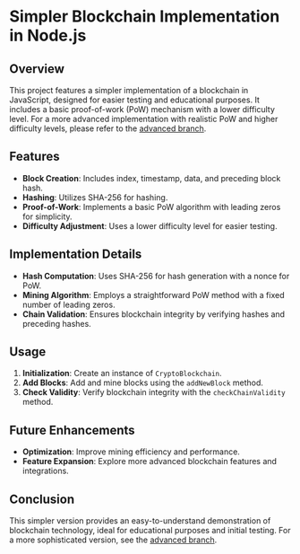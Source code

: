 # Simpler Blockchain Implementation in Node.js

## Overview

This project features a simpler implementation of a blockchain in JavaScript, designed for easier testing and educational purposes. It includes a basic proof-of-work (PoW) mechanism with a lower difficulty level. For a more advanced implementation with realistic PoW and higher difficulty levels, please refer to the [advanced branch](https://github.com/yuvalkatzir/Blockchain-in-node/tree/main).

## Features

- **Block Creation**: Includes index, timestamp, data, and preceding block hash.
- **Hashing**: Utilizes SHA-256 for hashing.
- **Proof-of-Work**: Implements a basic PoW algorithm with leading zeros for simplicity.
- **Difficulty Adjustment**: Uses a lower difficulty level for easier testing.

## Implementation Details

- **Hash Computation**: Uses SHA-256 for hash generation with a nonce for PoW.
- **Mining Algorithm**: Employs a straightforward PoW method with a fixed number of leading zeros.
- **Chain Validation**: Ensures blockchain integrity by verifying hashes and preceding hashes.

## Usage

1. **Initialization**: Create an instance of `CryptoBlockchain`.
2. **Add Blocks**: Add and mine blocks using the `addNewBlock` method.
3. **Check Validity**: Verify blockchain integrity with the `checkChainValidity` method.

## Future Enhancements

- **Optimization**: Improve mining efficiency and performance.
- **Feature Expansion**: Explore more advanced blockchain features and integrations.

## Conclusion

This simpler version provides an easy-to-understand demonstration of blockchain technology, ideal for educational purposes and initial testing. For a more sophisticated version, see the [advanced branch](https://github.com/yuvalkatzir/Blockchain-in-node/tree/main).
